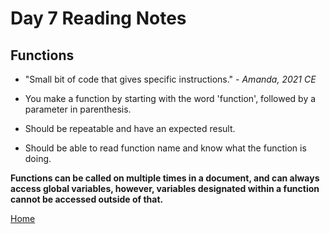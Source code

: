 # Day 7 Reading Notes

## Functions

- "Small bit of code that gives specific instructions." - *Amanda, 2021 CE*

- You make a function by starting with the word 'function', followed by a parameter in parenthesis.
   
- Should be repeatable and have an expected result.

- Should be able to read function name and know what the function is doing.

**Functions can be called on multiple times in a document, and can always access global variables, however, variables designated within a function cannot be accessed outside of that.**

[Home](index.md)